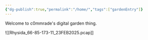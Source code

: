```yaml
---
{"dg-publish":true,"permalink":"/home/","tags":["gardenEntry"]}
---
```


Welcome to c0mmrade's digital garden thing.

![[Rhysida_66-85-173-11_23FEB2025.pcap]]